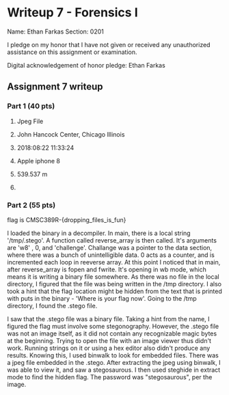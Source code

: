 Writeup 7 - Forensics I
======

Name: Ethan Farkas
Section: 0201

I pledge on my honor that I have not given or received any unauthorized assistance on this assignment or examination.

Digital acknowledgement of honor pledge: Ethan Farkas

## Assignment 7 writeup

### Part 1 (40 pts)

1. Jpeg File

2. John Hancock Center, Chicago Illinois

3.  2018:08:22 11:33:24

4.  Apple iphone 8

5. 539.537 m

6.

### Part 2 (55 pts)
flag is CMSC389R-{dropping_files_is_fun}

I loaded the binary in a decompiler.  In main, there is a local string '/tmp/.stego'.  A function called reverse_array is then called.  It's arguments are 'w8' , 0, and 'challenge'.  Challange was a pointer to the data section, where there was a bunch of unintelligible data.  0 acts as a counter, and is incremented each loop in reeverse array.  At this point I noticed that in main, after reverse_array is fopen and fwrite.  It's opening in wb mode, which means it is writing a binary file somewhere.  As there was no file in the local directory, I figured that the file was being written in the /tmp directory.  I also took a hint that the flag location might be hidden from the text that is printed with puts in the binary - 'Where is your flag now'.   Going to the /tmp directory, I found the .stego file.

I saw that the .stego file was a binary file.  Taking a hint from the name, I figured the flag must involve some stegonography.  However, the .stego file was not an image itself, as it did not contain any recognizable magic bytes at the beginning.  Trying to open the file with an image viewer thus didn't work.  Running strings on it or using a hex editor also didn't produce any results.  Knowing this, I used binwalk to look for embedded files.  There was a jpeg file embedded in the .stego.  After extracting the jpeg using binwalk, I was able to view it, and saw a stegosaurous.  I then used steghide in extract mode to find the hidden flag.  The password was "stegosaurous", per the image.
